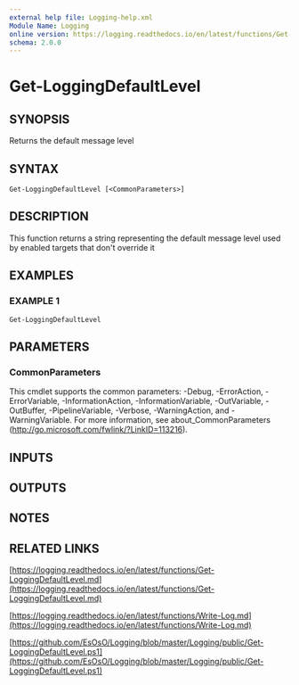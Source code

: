 ```yaml
---
external help file: Logging-help.xml
Module Name: Logging
online version: https://logging.readthedocs.io/en/latest/functions/Get-LoggingDefaultLevel.md
schema: 2.0.0
---
```


# Get-LoggingDefaultLevel

## SYNOPSIS
Returns the default message level

## SYNTAX

```
Get-LoggingDefaultLevel [<CommonParameters>]
```

## DESCRIPTION
This function returns a string representing the default message level used by enabled targets that don't override it

## EXAMPLES

### EXAMPLE 1
```
Get-LoggingDefaultLevel
```

## PARAMETERS

### CommonParameters
This cmdlet supports the common parameters: -Debug, -ErrorAction, -ErrorVariable, -InformationAction, -InformationVariable, -OutVariable, -OutBuffer, -PipelineVariable, -Verbose, -WarningAction, and -WarningVariable. For more information, see about_CommonParameters (http://go.microsoft.com/fwlink/?LinkID=113216).

## INPUTS

## OUTPUTS

## NOTES

## RELATED LINKS

[https://logging.readthedocs.io/en/latest/functions/Get-LoggingDefaultLevel.md](https://logging.readthedocs.io/en/latest/functions/Get-LoggingDefaultLevel.md)

[https://logging.readthedocs.io/en/latest/functions/Write-Log.md](https://logging.readthedocs.io/en/latest/functions/Write-Log.md)

[https://github.com/EsOsO/Logging/blob/master/Logging/public/Get-LoggingDefaultLevel.ps1](https://github.com/EsOsO/Logging/blob/master/Logging/public/Get-LoggingDefaultLevel.ps1)

